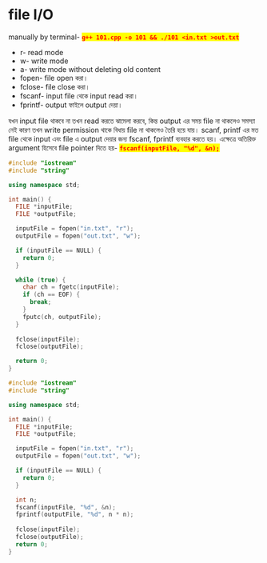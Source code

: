 # file I/O

manually by terminal- <mark style="color:red;">**`g++ 101.cpp -o 101 && ./101 <in.txt >out.txt`**</mark>

* r- read mode
* w- write mode
* a- write mode without deleting old content
* fopen- file open করা।
* fclose- file close করা।
* fscanf- input file থেকে input read করা।
* fprintf- output ফাইলে output দেয়া।

যখন input file থাকবে না তখন read করতে ঝামেলা করবে, কিন্ত output এর সময় file না থাকলেও সমস্যা নেই কারণ তখন write permission থাকে বিধায় file না থাকলেও তৈরি হয়ে যায়। scanf, printf এর মত file থেকে input এবং file এ output দেয়ার জন্য fscanf, fprintf ব্যবহার করতে হয়। এক্ষেত্রে অতিরিক্ত argument হিসেবে file pointer দিতে হয়- <mark style="color:red;">**`fscanf(inputFile, "%d", &n);`**</mark>

```cpp
#include "iostream"
#include "string"

using namespace std;

int main() {
  FILE *inputFile;
  FILE *outputFile;

  inputFile = fopen("in.txt", "r");
  outputFile = fopen("out.txt", "w");

  if (inputFile == NULL) {
    return 0;
  }

  while (true) {
    char ch = fgetc(inputFile);
    if (ch == EOF) {
      break;
    }
    fputc(ch, outputFile);
  }
  
  fclose(inputFile);
  fclose(outputFile);

  return 0;
}
```



```cpp
#include "iostream"
#include "string"

using namespace std;

int main() {
  FILE *inputFile;
  FILE *outputFile;

  inputFile = fopen("in.txt", "r");
  outputFile = fopen("out.txt", "w");

  if (inputFile == NULL) {
    return 0;
  }

  int n;
  fscanf(inputFile, "%d", &n);
  fprintf(outputFile, "%d", n * n);
  
  fclose(inputFile);
  fclose(outputFile);
  return 0;
}
```
